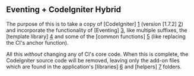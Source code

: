 Eventing + CodeIgniter Hybrid
-----------------------------

The purpose of this is to take a copy of [CodeIgniter] [1] (version [1.7.2] [2]) and incorporate the functionality of [Eventing] [3], like multiple suffixes, the [template library] [4] and some of the [common functions] [5] (like replacing the CI's anchor function).

All this *without* changing any of CI's core code.
When this is complete, the CodeIgniter source code will be removed, leaving only the add-on files which are found in the application's [libraries] [6] and [helpers] [7] folders.

[1]: http://codeigniter.com/ "CodeIgniter PHP Framework by EllisLab"
[2]: http://codeigniter.com/news/codeigniter_v1.7.2_released/
[3]: http://github.com/mynameiszanders/eventing "Eventing PHP Framework"
[4]: http://github.com/mynameiszanders/eventing/blob/master/system/libraries/template.php "Eventing's Template Library"
[5]: http://github.com/mynameiszanders/eventing/blob/master/system/common.php
[6]: http://github.com/mynameiszanders/eci/tree/master/system/application/libraries/
[7]: http://github.com/mynameiszanders/eci/tree/master/system/application/helpers/
